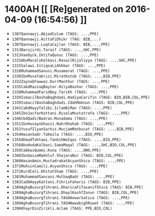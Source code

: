 # 1400AH [[ [Re]generated on 2016-04-09 (16:54:56) ]]

* `1307Qannawji.AbjadCulum (TAGS: ...,PPE)`
* `1307Qannawji.HittaFiDhikr (TAG: BIB,...)`
* `1307Qannawji.LuqtaCajlan (TAGS: BIB,...,PPE)`
* `1313Barujirdi.Taraif (TAGS: ...,SHC,PPE)`
* `1313VanDyck.IktifaQunuc (TAGS: ...,PPE)`
* `1315AbuMacaliKalbasi.RasailRijaliyya (TAGS: ...,SHC,PPE)`
* `1315Salawi.IstiqsaLiAhkbar (TAGS: ...,PPE)`
* `1318MuhammadSanusi.Musamarat (TAGS: ...,PPE)`
* `1330IbnMusaTabrizi.MiratKutub (TAGS: ...,BIB,PPE)`
* `1332ZaynabFawwaz.DurrManthur (TAGS: ...,PPE)`
* `1335CabdRazzaqBaytar.HilyaBashar (TAGS: ...,PPE)`
* `1338MuhammadFaridBey.Tarikh (TAGS: ...,PPE)`
* `1339IsmacilBashaBaghdadi.HadiyaCarifin (TAGS: BIO,BIB,COL,PPE)`
* `1339IsmacilBashaBaghdadi.IdahMaknun (TAGS: BIB,COL,PPE)`
* `1341CabdHayyTalibi.IclamBiMan (TAGS: ...,PPE)`
* `1345IbnJacfarKattani.RisalaMustatrafa (TAGS: ...,PPE)`
* `1346CbdQadirBadran.Munadama (TAGS: ...,PPE)`
* `1351IbnHusaynGhazzi.NahrDhahab (TAGS: ...,PPE)`
* `1351YusufIlyanSarkis.MucjamMatbucat (TAGS: ...,BIB,PPE)`
* `1354HasanSadr.Takmila (TAGS: ...,BIO,PPE)`
* `1355AhmadTahtawi.TanbihWaIqaz (TAGS: ...,BIO,PPE)`
* `1356AbuHudaKalbasi.SamaMaqal (TAGS: ...,SHC,BIO,COL,PPE)`
* `1359CabbasQummi.Kuna (TAGS: ...,ONO,PPE)`
* `1360IbnQasimMakhluf.ShajaraNur (TAGS: BIO,COL,PPE)`
* `1368HasanAmin.MustadrakatAcyanShica (TAGS: ...,PPE)`
* `1371MuhsinCamili.AcyanShica (TAGS: ...,PPE)`
* `1372KurdCali.KhitatSham (TAGS: ...,PPE)`
* `1381MuhammadSancani.MulhaqBadr (TAGS: ...,PPE)`
* `1383CadbHayyKattani.FihrisFaharis (TAGS: BIB,PPE)`
* `1389AghaBuzurgTihrani.DharicaFiTasanifShica (TAGS: BIB,PPE)`
* `1389AghaBuzurgTihrani.DhaylKashfZunun (TAGS: BIB,COL,PPE)`
* `1389AghaBuzurgTihrani.TASHAnwarSatica (TAGS: ...,PPE)`
* `1389AghaBuzurgTihrani.TASHNawabighRuwat (TAGS: ...,PPE)`
* `1396KhayrDinZirikli.Aclam (TAGS: PPE,BIO,COL)`
